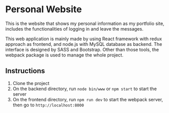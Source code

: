 # Personal Website
This is the website that shows my personal information as my portfolio site, includes the functionalities of logging in and leave the messages.

This web application is mainly made by using React framework with redux approach as frontend, and node.js with MySQL database as backend.
The interface is designed by SASS and Bootstrap.
Other than those tools, the webpack package is used to manage the whole project.

## Instructions
1. Clone the project
2. On the backend directory, run `node bin/www` or `npm start` to start the server
3. On the frontend directory, run `npm run dev` to start the webpack server, then go to `http://localhost:8000`
